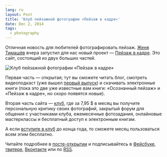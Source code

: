 ```yaml
---
lang: ru
layout: Post
title: 'Клуб пейзажной фотографии «Пейзаж в кадре»'
date: Dec 2, 2014
tags:
  - photography
---
```


Отличная новость для любителей фотографировать пейзаж. [Женя Тимашёв](http://www.fotografia.com.ua/) вчера запустил для нас новый проект — [Пейзаж в кадре](http://www.fotolandscape.com/about/). Это сайт, состоящий из двух больших частей.

![Клуб пейзажной фотографии «Пейзаж в кадре»](upload://fotolandscape.jpg)

Первая часть — открытая; тут вы сможете читать блог, смотреть видеоподкаст (уже вышел [первый выпуск](http://www.fotolandscape.com/blog/podkast-pejzazh-v-kadre-1-razbor-fotografij/)) и скачивать электронные книги (пока это две уже известные вам книги: «Осознанный пейзаж» и «Пейзаж в кадре», но скоро появятся новые).

Вторая часть сайта — [клуб](http://www.fotolandscape.com/club/), где за 7,95 $ в месяц вы получите персональную критику своих фотографий, закрытый форум для общения с участниками клуба, ежемесячные фотозадания, онлайновые мастерклассы и бесплатный доступ к электронным книгам.

А если [вступите в клуб](http://www.fotolandscape.com/learn/subscriptions/podpiska/) до конца года, то сможете месяц пользоваться всем этим бесплатно.

Читайте подробнее в [посте-открытии](http://www.fotolandscape.com/blog/otkrytie-proekta-pejzazh-v-kadre/) и подписывайтесь в [Фейсбуке](https://www.facebook.com/fotolandscapeclub), [твитере](https://twitter.com/fotolandclub), [Вконтакте](http://vk.com/fotolandscape) или по [RSS](http://feeds.feedburner.com/fotolandscape).

